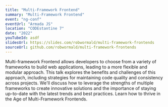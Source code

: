 ```yaml
---
title: "Multi-Framework Frontend"
summary: "Multi-Framework Frontend"
event: "ng-conf"
eventUrl: "Armada JS"
location: "CODEstantine 7"
date: "2022"
youTubeId: asdf
slidesUrl: https://slides.com/robwormald/multi-framework-frontends
sourceUrl: github.com/robwormald/multi-framework-frontends
---
```


Multi-framework Frontend allows developers to choose from a variety of frameworks to build web applications, leading to a more flexible and modular approach. This talk explores the benefits and challenges of this approach, including strategies for maintaining code quality and consistency across projects. We'll discuss how to leverage the strengths of multiple frameworks to create innovative solutions and the importance of staying up-to-date with the latest trends and best practices. Learn how to thrive in the Age of Multi-Framework Frontends.
